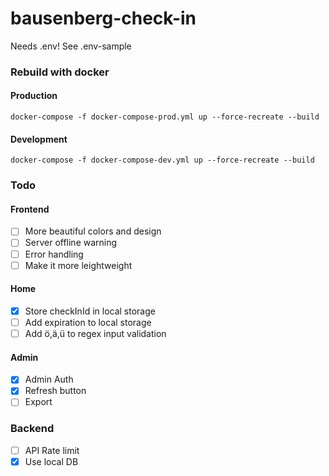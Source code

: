 # bausenberg-check-in

Needs .env! See .env-sample

### Rebuild with docker

#### Production

```
docker-compose -f docker-compose-prod.yml up --force-recreate --build
```

#### Development

```
docker-compose -f docker-compose-dev.yml up --force-recreate --build
```

### Todo

#### Frontend

- [ ] More beautiful colors and design
- [ ] Server offline warning
- [ ] Error handling
- [ ] Make it more leightweight

#### Home

- [x] Store checkInId in local storage
- [ ] Add expiration to local storage
- [ ] Add ö,ä,ü to regex input validation

#### Admin

- [x] Admin Auth
- [x] Refresh button
- [ ] Export

### Backend

- [ ] API Rate limit
- [x] Use local DB
